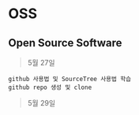 # OSS
Open Source Software
---
> 5월 27일

    github 사용법 및 SourceTree 사용법 학습
    github repo 생성 및 clone
> 5월 29일

